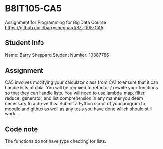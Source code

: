 # B8IT105-CA5
Assignment for Programming for Big Data Course
https://github.com/barrysheppard/B8IT105-CA5

## Student Info
Name: Barry Sheppard
Student Number: 10387786

## Assignment
CA5 involves modifying your calculator class from CA1 to ensure that it can handle lists of data.
You will be required to refactor / rewrite your functions so that they can handle lists.
You will need to use lambda, map, filter, reduce, generator, and list comprehension in any manner you deem necessary to achieve this.
Submit a Python script of your program to moodle and github as well as any tests you have done which should still work.

## Code note
The functions do not have type checking for lists.
